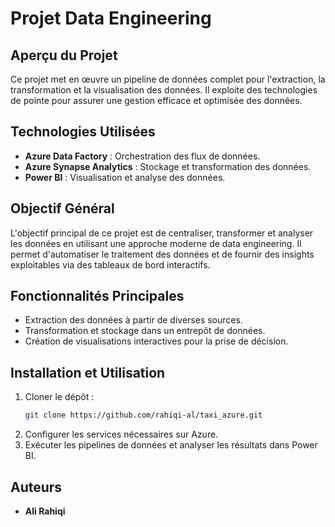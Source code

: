 # Projet Data Engineering

## Aperçu du Projet
Ce projet met en œuvre un pipeline de données complet pour l'extraction, la transformation et la visualisation des données. Il exploite des technologies de pointe pour assurer une gestion efficace et optimisée des données.

## Technologies Utilisées
- **Azure Data Factory** : Orchestration des flux de données.
- **Azure Synapse Analytics** : Stockage et transformation des données.
- **Power BI** : Visualisation et analyse des données.

## Objectif Général
L'objectif principal de ce projet est de centraliser, transformer et analyser les données en utilisant une approche moderne de data engineering. Il permet d'automatiser le traitement des données et de fournir des insights exploitables via des tableaux de bord interactifs.

## Fonctionnalités Principales
- Extraction des données à partir de diverses sources.
- Transformation et stockage dans un entrepôt de données.
- Création de visualisations interactives pour la prise de décision.

## Installation et Utilisation
1. Cloner le dépôt :
   ```sh
   git clone https://github.com/rahiqi-al/taxi_azure.git
   ```
2. Configurer les services nécessaires sur Azure.
3. Exécuter les pipelines de données et analyser les résultats dans Power BI.

## Auteurs
- **Ali Rahiqi**
